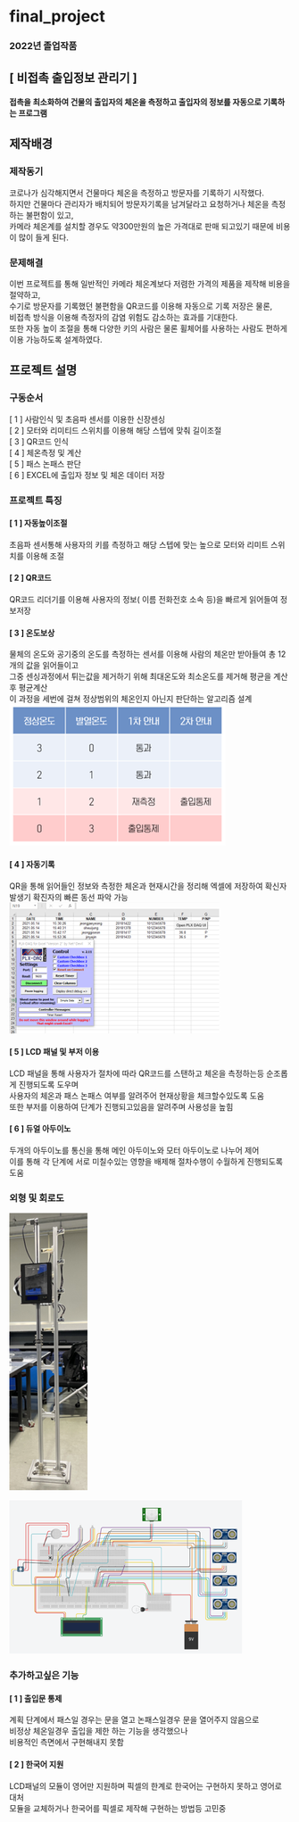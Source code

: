 # final_project
### 2022년 졸업작품

## [ 비접촉 출입정보 관리기 ]
#### 접촉을 최소화하여 건물의 출입자의 체온을 측정하고 출입자의 정보를 자동으로 기록하는 프로그램


## 제작배경
### 제작동기
코로나가 심각해지면서 건물마다 체온을 측정하고 방문자를 기록하기 시작했다.  
하지만 건물마다 관리자가 배치되어 방문자기록을 남겨달라고 요청하거나 체온을 측정하는 불편함이 있고,  
카메라 체온계를 설치할 경우도 약300만원의 높은 가격대로 판매 되고있기 때문에 비용이 많이 들게 된다.


### 문제해결
이번 프로젝트를 통해 일반적인 카메라 체온계보다 저렴한 가격의 제품을 제작해 비용을 절약하고,  
수기로 방문자를 기록했던 불편함을 QR코드를 이용해 자동으로 기록 저장은 물론,  
비접촉 방식을 이용해 측정자의 감염 위험도 감소하는 효과를 기대한다.  
또한 자동 높이 조절을 통해 다양한 키의 사람은 물론 휠체어를 사용하는 사람도 편하게 이용 가능하도록 설계하였다.

## 프로젝트 설명
### 구동순서
[ 1 ] 사람인식 및 초음파 센서를 이용한 신장센싱  
[ 2 ] 모터와 리미티드 스위치를 이용해 해당 스텝에 맞춰 길이조절  
[ 3 ] QR코드 인식  
[ 4 ] 체온측정 및 계산  
[ 5 ] 패스 논패스 판단  
[ 6 ] EXCEL에 출입자 정보 및 체온 데이터 저장

### 프로젝트 특징
#### [ 1 ] 자동높이조절
초음파 센서통해 사용자의 키를 측정하고 해당 스텝에 맞는 높으로 모터와 리미트 스위치를 이용해 조절  


#### [ 2 ] QR코드
QR코드 리더기를 이용해 사용자의 정보( 이름 전화전호 소속 등)을 빠르게 읽어들여 정보저장


#### [ 3 ] 온도보상
물체의 온도와 공기중의 온도를 측정하는 센서를 이용해 사람의 체온만 받아들여 총 12개의 값을 읽어들이고  
그중 센싱과정에서 튀는값을 제거하기 위해 최대온도와 최소온도를 제거해 평균을 계산후 평균계산  
이 과정을 세번에 걸쳐 정상범위의 체온인지 아닌지 판단하는 알고리즘 설계    
![실행화면](https://raw.githubusercontent.com/ZZO-ZHO/final_project/main/photo/pnp.png)


#### [ 4 ] 자동기록
QR을 통해 읽어들인 정보와 측정한 체온과 현재시간을 정리해 엑셀에 저장하여
확신자 발생기 확진자의 빠른 동선 파악 가능\
![실행화면](https://raw.githubusercontent.com/ZZO-ZHO/final_project/main/photo/plx_daq.png)


#### [ 5 ] LCD 패널 및 부저 이용
LCD 패널을 통해 사용자가 절차에 따라 QR코드를 스탠하고 체온을 측정하는등 순조롭게 진행되도록 도우며  
사용자의 체온과 패스 논패스 여부를 알려주어 현재상황을 체크할수있도록 도움  
또한 부저를 이용하여 단계가 진행되고있음을 알려주며 사용성을 높힘


#### [ 6 ] 듀얼 아두이노
두개의 아두이노를 통신을 통해 메인 아두이노와 모터 아두이노로 나누어 제어  
이를 통해 각 단계에 서로 미칠수있는 영향을 배제해 절차수행이 수월하게 진행되도록 도움


### 외형 및 회로도


![실행화면](https://raw.githubusercontent.com/ZZO-ZHO/final_project/main/photo/fin.png)



![실행화면](https://raw.githubusercontent.com/ZZO-ZHO/final_project/main/photo/line.png)



### 추가하고싶은 기능
#### [ 1 ] 출입문 통제  
계획 단계에서 패스일 경우는 문을 열고 논패스일경우 문을 열어주지 않음으로  
비정상 체온일경우 출입을 제한 하는 기능을 생각했으나  
비용적인 측면에서 구현해내지 못함  


#### [ 2 ] 한국어 지원  
LCD패널의 모듈이 영어만 지원하며 픽셀의 한계로 한국어는 구현하지 못하고 영어로 대처  
모듈을 교체하거나 한국어를 픽셀로 제작해 구현하는 방법등 고민중
